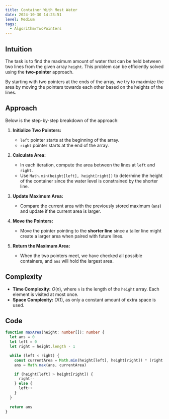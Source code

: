```yaml
---
title: Container With Most Water
date: 2024-10-30 14:23:51
level: Medium
tags:  
  - Algorithm/TwoPointers
---
```


## Intuition

The task is to find the maximum amount of water that can be held between two lines from the given array `height`. This problem can be efficiently solved using the **two-pointer** approach.

By starting with two pointers at the ends of the array, we try to maximize the area by moving the pointers towards each other based on the heights of the lines.

## Approach

Below is the step-by-step breakdown of the approach:

1. **Initialize Two Pointers:**  
	- `left` pointer starts at the beginning of the array.
	- `right` pointer starts at the end of the array.
	
2. **Calculate Area:**  
	- In each iteration, compute the area between the lines at `left` and `right`.
	- Use `Math.min(height[left], height[right])` to determine the height of the container since the water level is constrained by the shorter line.
	
3. **Update Maximum Area:**  
	- Compare the current area with the previously stored maximum (`ans`) and update if the current area is larger.
	
4. **Move the Pointers:**  
	- Move the pointer pointing to the **shorter line** since a taller line might create a larger area when paired with future lines.
	
5. **Return the Maximum Area:**  
	- When the two pointers meet, we have checked all possible containers, and `ans` will hold the largest area.

## Complexity

- **Time Complexity:** $O(n)$, where `n` is the length of the `height` array. Each element is visited at most once.
- **Space Complexity:** $O(1)$, as only a constant amount of extra space is used.

## Code

```typescript
function maxArea(height: number[]): number {
  let ans = 0
  let left = 0
  let right = height.length - 1

  while (left < right) {
    const currentArea = Math.min(height[left], height[right]) * (right - left)
    ans = Math.max(ans, currentArea)

    if (height[left] > height[right]) {
      right--
    } else {
      left++
    }
  }
  
  return ans
}
```
